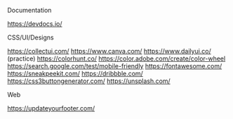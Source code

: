 Documentation

https://devdocs.io/


CSS/UI/Designs

https://collectui.com/
https://www.canva.com/
https://www.dailyui.co/ (practice)
https://colorhunt.co/
https://color.adobe.com/create/color-wheel
https://search.google.com/test/mobile-friendly
https://fontawesome.com/
https://sneakpeekit.com/
https://dribbble.com/
https://css3buttongenerator.com/
https://unsplash.com/


Web

https://updateyourfooter.com/
